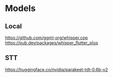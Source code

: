# Models

## Local

https://github.com/ggml-org/whisper.cpp
https://pub.dev/packages/whisper_flutter_plus

## STT

https://huggingface.co/nvidia/parakeet-tdt-0.6b-v2

